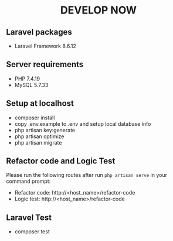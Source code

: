 <h1 align="center">
    DEVELOP NOW
</h1>

## Laravel packages

- Laravel Framework 8.6.12

## Server requirements

- PHP 7.4.19
- MySQL 5.7.33

## Setup at localhost

- composer install
- copy .env.example to .env and setup local database info
- php artisan key:generate
- php artisan optimize
- php artisan migrate

## Refactor code and Logic Test

Please run the following routes after run `php artisan serve` in your command prompt:

- Refactor code: http://<host_name>/refactor-code
- Logic test: http://<host_name>/refactor-code

## Laravel Test

- composer test
